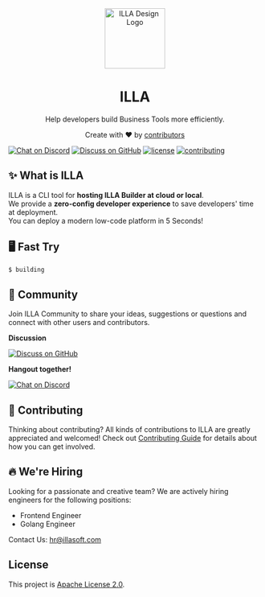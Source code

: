 
<div align="center">
    <img alt="ILLA Design Logo" width="120px" height="120px" src="https://cdn.illafamily.com/logo.svg"/>
</div>

<h1 align="center">ILLA</h1>

<p align="center">Help developers build Business Tools more efficiently.</p>

<div align="center">
  <p>Create with ❤︎ by <a href="https://github.com/illa-family/illa/graphs/contributors">contributors</a></p>
</div>

[![Chat on Discord](https://img.shields.io/badge/chat-Discord-7289DA?logo=discord)](https://discord.gg/2tGBuJkgd6)
[![Discuss on GitHub](https://img.shields.io/badge/discussions-GitHub-333333?logo=github)](https://github.com/orgs/illa-family/discussions)
[![license](https://img.shields.io/github/license/illa-family/illa)](./LICENSE)
[![contributing](https://badgen.net/badge/PRs/Welcome/green?icon=storybook)](./CONTRIBUTING.md)

## ✨ What is ILLA

ILLA is a CLI tool for **hosting ILLA Builder at cloud or local**.
<br>We provide a **zero-config developer experience** to save developers' time at deployment. 
<br>You can deploy a modern low-code platform in 5 Seconds!

## 🖥 Fast Try

```bash
$ building
```

## 💬 Community

Join ILLA Community to share your ideas, suggestions or questions and connect with other users and contributors.

<b>Discussion</b>

[![Discuss on GitHub](https://img.shields.io/badge/discussions-GitHub-333333?logo=github)](https://github.com/orgs/illa-family/discussions)

<b>Hangout together!</b>

[![Chat on Discord](https://img.shields.io/badge/chat-Discord-7289DA?logo=discord)](https://discord.gg/2tGBuJkgd6)

## 🌱 Contributing

Thinking about contributing? All kinds of contributions to ILLA are greatly appreciated and welcomed! Check
out [Contributing Guide](./CONTRIBUTING.md) for details about how you can get involved.

## 🔥 We're Hiring

Looking for a passionate and creative team? We are actively hiring engineers for the following positions:

- Frontend Engineer
- Golang Engineer

Contact Us: hr@illasoft.com

## License

This project is [Apache License 2.0](./LICENSE).
